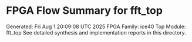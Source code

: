 # FPGA Flow Summary for fft_top
Generated: Fri Aug  1 20:09:08 UTC 2025
FPGA Family: ice40
Top Module: fft_top
See detailed synthesis and implementation reports in this directory.
